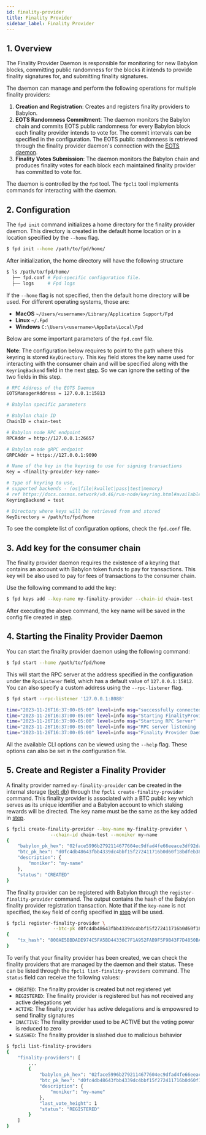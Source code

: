 ```yaml
---
id: finality-provider
title: Finality Provider
sidebar_label: Finality Provider
---
```


## 1. Overview

The Finality Provider Daemon is responsible for
monitoring for new Babylon blocks,
committing public randomness for the blocks it
intends to provide finality signatures for, and
submitting finality signatures.

The daemon can manage and perform the following operations for multiple
finality providers:
1. **Creation and Registration**: Creates and registers finality 
   providers to Babylon.
2. **EOTS Randomness Commitment**: The daemon monitors the Babylon chain and
   commits EOTS public randomness for every Babylon block each
   finality provider intends to vote for. The commit intervals can be specified
   in the configuration.
   The EOTS public randomness is retrieved through the finality provider daemon's
   connection with the [EOTS daemon](./eots-manager.md).
3. **Finality Votes Submission**: The daemon monitors the Babylon chain
   and produces finality votes for each block each maintained finality provider
   has committed to vote for.

The daemon is controlled by the `fpd` tool.
The `fpcli` tool implements commands for interacting with the daemon.

## 2. Configuration

The `fpd init` command initializes a home directory for the
finality provider daemon.
This directory is created in the default home location or in a
location specified by the `--home` flag.

```bash
$ fpd init --home /path/to/fpd/home/
```

After initialization, the home directory will have the following structure

```bash
$ ls /path/to/fpd/home/
  ├── fpd.conf # Fpd-specific configuration file.
  ├── logs     # Fpd logs
```

If the `--home` flag is not specified, then the default home directory
will be used. For different operating systems, those are:

- **MacOS** `~/Users/<username>/Library/Application Support/Fpd`
- **Linux** `~/.Fpd`
- **Windows** `C:\Users\<username>\AppData\Local\Fpd`

Below are some important parameters of the `fpd.conf` file.

**Note**:
The configuration below requires to point to the path where this keyring is stored `KeyDirectory`.
This `Key` field stores the key name used for interacting with the consumer chain
and will be specified along with the `KeyringBackend` field in the next [step](#3-add-key-for-the-consumer-chain).
So we can ignore the setting of the two fields in this step.

```bash
# RPC Address of the EOTS Daemon
EOTSManagerAddress = 127.0.0.1:15813

# Babylon specific parameters

# Babylon chain ID
ChainID = chain-test

# Babylon node RPC endpoint
RPCAddr = http://127.0.0.1:26657

# Babylon node gRPC endpoint
GRPCAddr = https://127.0.0.1:9090

# Name of the key in the keyring to use for signing transactions
Key = <finality-provider-key-name>

# Type of keyring to use,
# supported backends - (os|file|kwallet|pass|test|memory)
# ref https://docs.cosmos.network/v0.46/run-node/keyring.html#available-backends-for-the-keyring
KeyringBackend = test

# Directory where keys will be retrieved from and stored
KeyDirectory = /path/to/fpd/home
```

To see the complete list of configuration options, check the `fpd.conf` file.

## 3. Add key for the consumer chain

The finality provider daemon requires the existence of a keyring that contains
an account with Babylon token funds to pay for transactions.
This key will be also used to pay for fees of transactions to the consumer chain.

Use the following command to add the key:

```bash
$ fpd keys add --key-name my-finality-provider --chain-id chain-test
```

After executing the above command, the key name will be saved in the config file
created in [step](#2-configuration).

## 4. Starting the Finality Provider Daemon

You can start the finality provider daemon using the following command:

```bash
$ fpd start --home /path/to/fpd/home
```

This will start the RPC server at the address specified in the configuration under
the `RpcListener` field, which has a default value of `127.0.0.1:15812`.
You can also specify a custom address using the `--rpc-listener` flag.

```bash
$ fpd start --rpc-listener '127.0.0.1:8088'

time="2023-11-26T16:37:00-05:00" level=info msg="successfully connected to a remote EOTS manager	{"address": "127.0.0.1:15813"}"
time="2023-11-26T16:37:00-05:00" level=info msg="Starting FinalityProviderApp"
time="2023-11-26T16:37:00-05:00" level=info msg="Starting RPC Server"
time="2023-11-26T16:37:00-05:00" level=info msg="RPC server listening	{"address": "127.0.0.1:15812"}"
time="2023-11-26T16:37:00-05:00" level=info msg="Finality Provider Daemon is fully active!"
```

All the available CLI options can be viewed using the `--help` flag. These options
can also be set in the configuration file.

## 5. Create and Register a Finality Provider

A finality provider named `my-finality-provider` can be created in the internal
storage ([bolt db](https://github.com/etcd-io/bbolt))
through the `fpcli create-finality-provider` command.
This finality provider is associated with a BTC public key which
serves as its unique identifier and
a Babylon account to which staking rewards will be directed.
The key name must be the same as the key added in [step](#3-add-key-for-the-consumer-chain).

```bash
$ fpcli create-finality-provider --key-name my-finality-provider \
                --chain-id chain-test --moniker my-name
{
    "babylon_pk_hex": "02face5996b2792114677604ec9dfad4fe66eeace3df92dab834754add5bdd7077",
    "btc_pk_hex": "d0fc4db48643fbb4339dc4bbf15f272411716b0d60f18bdfeb3861544bf5ef63",
    "description": {
        "moniker": "my-name"
    },
    "status": "CREATED"
}
```

The finality provider can be registered with Babylon through
the `register-finality-provider` command.
The output contains the hash of the Babylon
finality provider registration transaction.
Note that if the `key-name` is not specified, the `Key` field of config specified in [step](#3-add-key-for-the-consumer-chain)
will be used.

```bash
$ fpcli register-finality-provider \
                 --btc-pk d0fc4db48643fbb4339dc4bbf15f272411716b0d60f18bdfeb3861544bf5ef63
{
    "tx_hash": "800AE5BBDADE974C5FA5BD44336C7F1A952FAB9F5F9B43F7D4850BA449319BAA"
}
```

To verify that your finality provider has been created,
we can check the finality providers that are managed by the daemon and their status.
These can be listed through the `fpcli list-finality-providers` command.
The `status` field can receive the following values:

- `CREATED`: The finality provider is created but not registered yet
- `REGISTERED`: The finality provider is registered but has not received any active delegations yet
- `ACTIVE`: The finality provider has active delegations and is empowered to send finality signatures
- `INACTIVE`: The finality provider used to be ACTIVE but the voting power is reduced to zero
- `SLASHED`: The finality provider is slashed due to malicious behavior

```bash
$ fpcli list-finality-providers
{
    "finality-providers": [
        ...
        {
            "babylon_pk_hex": "02face5996b2792114677604ec9dfad4fe66eeace3df92dab834754add5bdd7077",
            "btc_pk_hex": "d0fc4db48643fbb4339dc4bbf15f272411716b0d60f18bdfeb3861544bf5ef63",
            "description": {
                "moniker": "my-name"
            },
            "last_vote_height": 1
            "status": "REGISTERED"
        }
    ]
}
```
